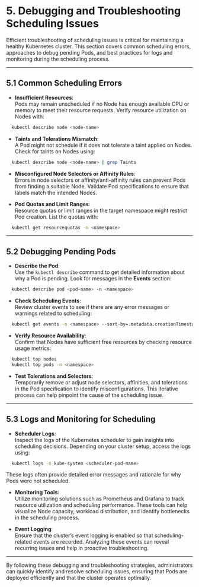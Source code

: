 # **5. Debugging and Troubleshooting Scheduling Issues**

Efficient troubleshooting of scheduling issues is critical for maintaining a healthy Kubernetes cluster. This section covers common scheduling errors, approaches to debug pending Pods, and best practices for logs and monitoring during the scheduling process.

---

## **5.1 Common Scheduling Errors**

- **Insufficient Resources**:  
  Pods may remain unscheduled if no Node has enough available CPU or memory to meet their resource requests. Verify resource utilization on Nodes with:  
```sh
  kubectl describe node <node-name>
  ```

- **Taints and Tolerations Mismatch**:  
  A Pod might not schedule if it does not tolerate a taint applied on Nodes. Check for taints on Nodes using:  
```sh
  kubectl describe node <node-name> | grep Taints
  ```

- **Misconfigured Node Selectors or Affinity Rules**:  
  Errors in node selectors or affinity/anti-affinity rules can prevent Pods from finding a suitable Node. Validate Pod specifications to ensure that labels match the intended Nodes.

- **Pod Quotas and Limit Ranges**:  
  Resource quotas or limit ranges in the target namespace might restrict Pod creation. List the quotas with:  
```sh
  kubectl get resourcequotas -n <namespace>
  ```

---

## **5.2 Debugging Pending Pods**

- **Describe the Pod**:  
  Use the `kubectl describe` command to get detailed information about why a Pod is pending. Look for messages in the **Events** section:
```sh
  kubectl describe pod <pod-name> -n <namespace>
  ```

- **Check Scheduling Events**:  
  Review cluster events to see if there are any error messages or warnings related to scheduling:
```sh
  kubectl get events -n <namespace> --sort-by=.metadata.creationTimestamp
  ```

- **Verify Resource Availability**:  
  Confirm that Nodes have sufficient free resources by checking resource usage metrics:
```sh
  kubectl top nodes
  kubectl top pods -n <namespace>
  ```

- **Test Tolerations and Selectors**:  
  Temporarily remove or adjust node selectors, affinities, and tolerations in the Pod specification to identify misconfigurations. This iterative process can help pinpoint the cause of the scheduling issue.

---

## **5.3 Logs and Monitoring for Scheduling**

- **Scheduler Logs**:  
  Inspect the logs of the Kubernetes scheduler to gain insights into scheduling decisions. Depending on your cluster setup, access the logs using:
```sh
  kubectl logs -n kube-system <scheduler-pod-name>
  ```
  These logs often provide detailed error messages and rationale for why Pods were not scheduled.

- **Monitoring Tools**:  
  Utilize monitoring solutions such as Prometheus and Grafana to track resource utilization and scheduling performance. These tools can help visualize Node capacity, workload distribution, and identify bottlenecks in the scheduling process.

- **Event Logging**:  
  Ensure that the cluster’s event logging is enabled so that scheduling-related events are recorded. Analyzing these events can reveal recurring issues and help in proactive troubleshooting.

---

By following these debugging and troubleshooting strategies, administrators can quickly identify and resolve scheduling issues, ensuring that Pods are deployed efficiently and that the cluster operates optimally.